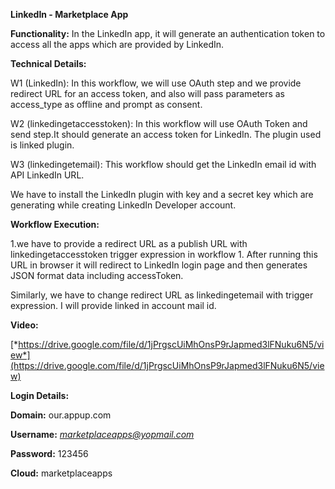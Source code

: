 **LinkedIn - Marketplace App**

**Functionality:** In the LinkedIn app, it will generate an
authentication token to access all the apps which are provided by
LinkedIn.

**Technical Details:**

W1 (LinkedIn): In this workflow, we will use OAuth step and we provide
redirect URL for an access token, and also will pass parameters as
access\_type as offline and prompt as consent.

W2 (linkedingetaccesstoken): In this workflow will use OAuth Token and
send step.It should generate an access token for LinkedIn. The plugin
used is linked plugin.

W3 (linkedingetemail): This workflow should get the LinkedIn email id
with API LinkedIn URL.

We have to install the LinkedIn plugin with key and a secret key which
are generating while creating LinkedIn Developer account.

**Workflow Execution:**

1.we have to provide a redirect URL as a publish URL with
linkedingetaccesstoken trigger expression in workflow 1. After running
this URL in browser it will redirect to LinkedIn login page and then
generates JSON format data including accessToken.

Similarly, we have to change redirect URL as linkedingetemail with
trigger expression. I will provide linked in account mail id.

**Video:**

[*https://drive.google.com/file/d/1jPrgscUiMhOnsP9rJapmed3lFNuku6N5/view*](https://drive.google.com/file/d/1jPrgscUiMhOnsP9rJapmed3lFNuku6N5/view)

**Login Details:**

**Domain:** our.appup.com

**Username:**
[*marketplaceapps@yopmail.com*](mailto:marketplaceapps@yopmail.com)

**Password:** 123456

**Cloud:** marketplaceapps

